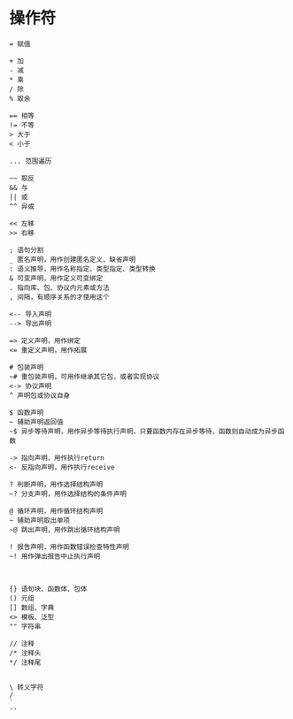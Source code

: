 # 操作符
    = 赋值

    + 加
    - 减
    * 乘
    / 除
    % 取余

    == 相等
    != 不等
    > 大于
    < 小于

    ... 范围遍历

    ~~ 取反
    && 与
    || 或
    ^^ 异或

    << 左移
    >> 右移

    ; 语句分割
    _ 匿名声明，用作创建匿名定义、缺省声明
    : 语义推导，用作名称指定、类型指定、类型转换
    & 可变声明，用作定义可变绑定  
    . 指向库、包、协议内元素或方法
    , 间隔，有顺序关系的才使用这个

    <-- 导入声明
    --> 导出声明

    => 定义声明，用作绑定
    <= 重定义声明，用作拓展

    # 包装声明
    ~# 重包装声明，可用作继承其它包，或者实现协议
    <-> 协议声明
    ^ 声明包或协议自身

    $ 函数声明
    ~ 辅助声明返回值
    ~$ 异步等待声明，用作异步等待执行声明，只要函数内存在异步等待，函数则自动成为异步函数

    -> 指向声明，用作执行return
    <- 反指向声明，用作执行receive
    
    ? 判断声明，用作选择结构声明
    ~? 分支声明，用作选择结构的条件声明

    @ 循环声明，用作循环结构声明
    ~ 辅助声明取出单项
    ~@ 跳出声明，用作跳出循环结构声明

    ! 报告声明，用作函数错误检查特性声明
    ~! 用作弹出报告中止执行声明



    {} 语句块、函数体、包体
    () 元组
    [] 数组、字典
    <> 模板、泛型
    "" 字符串

    // 注释
    /* 注释头
    */ 注释尾


    \ 转义字符
    / 
    `
    ''

